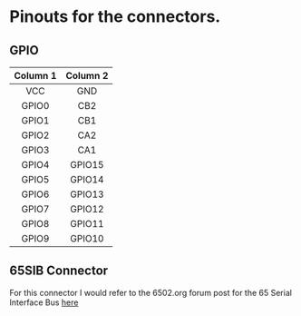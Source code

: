 # Pinouts for the connectors.

## GPIO

| Column 1 | Column 2 |
| :---: | :---: |
| VCC | GND |
| GPIO0 | CB2 |
| GPIO1 | CB1 |
| GPIO2 | CA2 |
| GPIO3 | CA1 |
| GPIO4 | GPIO15 |
| GPIO5 | GPIO14 |
| GPIO6 | GPIO13 |
| GPIO7 | GPIO12 |
| GPIO8 | GPIO11 |
| GPIO9 | GPIO10 |

## 65SIB Connector

For this connector I would refer to the 6502.org forum post for the 65 Serial Interface Bus [here](http://forum.6502.org/viewtopic.php?p=10957#p10957)
